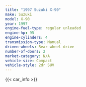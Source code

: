 ```yaml
---
title: "1997 Suzuki X-90"
make: Suzuki
model: X-90
year: 1997
engine-fuel-type: regular unleaded
engine-hp: 95
engine-cylinders: 4
transmission-type: Manual
driven-wheels: Rear wheel drive
number-of-doors: 2
market-category: N/A
vehicle-size: Compact
vehicle-style: 2dr SUV
---
```


{{< car_info >}}
